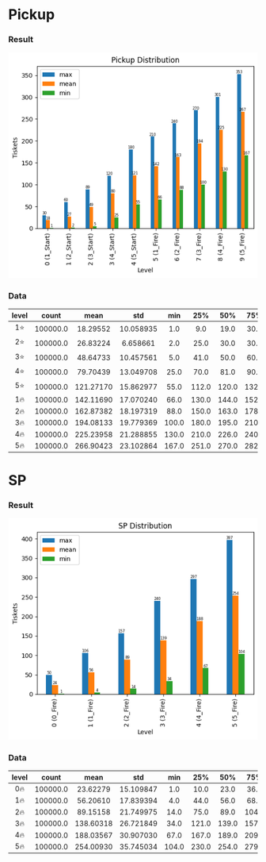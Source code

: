 # Pickup
### Result
![image](https://github.com/frank90086/pickup_hero/blob/main/Pickup.png?raw=true)

### Data
| level |  count   |   mean    |    std    |  min  |  25%  |  50%  |  75%  |  max  |
| :---: | :------: | :-------: | :-------: | :---: | :---: | :---: | :---: | :---: |
|  1⭐️   | 100000.0 | 18.29552  | 10.058935 |  1.0  |  9.0  | 19.0  | 30.0  | 30.0  |
|  2⭐️   | 100000.0 | 26.83224  | 6.658661  |  2.0  | 25.0  | 30.0  | 30.0  | 60.0  |
|  3⭐️   | 100000.0 | 48.64733  | 10.457561 |  5.0  | 41.0  | 50.0  | 60.0  | 89.0  |
|  4⭐️   | 100000.0 | 79.70439  | 13.049708 | 25.0  | 70.0  | 81.0  | 90.0  | 120.0 |
|  5⭐️   | 100000.0 | 121.27170 | 15.862977 | 55.0  | 112.0 | 120.0 | 132.0 | 180.0 |
|  1🔥   | 100000.0 | 142.11690 | 17.070240 | 66.0  | 130.0 | 144.0 | 152.0 | 210.0 |
|  2🔥   | 100000.0 | 162.87382 | 18.197319 | 88.0  | 150.0 | 163.0 | 178.0 | 240.0 |
|  3🔥   | 100000.0 | 194.08133 | 19.779369 | 100.0 | 180.0 | 195.0 | 210.0 | 270.0 |
|  4🔥   | 100000.0 | 225.23958 | 21.288855 | 130.0 | 210.0 | 226.0 | 240.0 | 301.0 |
|  5🔥   | 100000.0 | 266.90423 | 23.102864 | 167.0 | 251.0 | 270.0 | 282.0 | 353.0 |

# SP
### Result
![image](https://github.com/frank90086/pickup_hero/blob/main/SP.png?raw=true)

### Data
| level |  count   |   mean    |    std    |  min  |  25%  |  50%  |  75%  |  max  |
| :---: | :------: | :-------: | :-------: | :---: | :---: | :---: | :---: | :---: |
|  0🔥   | 100000.0 | 23.62279  | 15.109847 |  1.0  | 10.0  | 23.0  | 36.0  | 50.0  |
|  1🔥   | 100000.0 | 56.20610  | 17.839394 |  4.0  | 44.0  | 56.0  | 68.0  | 106.0 |
|  2🔥   | 100000.0 | 89.15158  | 21.749975 | 14.0  | 75.0  | 89.0  | 104.0 | 157.0 |
|  3🔥   | 100000.0 | 138.60318 | 26.721849 | 34.0  | 121.0 | 139.0 | 157.0 | 240.0 |
|  4🔥   | 100000.0 | 188.03567 | 30.907030 | 67.0  | 167.0 | 189.0 | 209.0 | 297.0 |
|  5🔥   | 100000.0 | 254.00930 | 35.745034 | 104.0 | 230.0 | 254.0 | 279.0 | 397.0 |